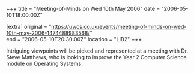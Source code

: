 +++
title = "Meeting-of-Minds on Wed 10th May 2006"
date = "2006-05-10T18:00:00Z"

[extra]
original = "https://uwcs.co.uk/events/meeting-of-minds-on-wed-10th-may-2006-1474488983568/"    
end = "2006-05-10T20:30:00Z"
location = "LIB2"
+++

Intriguing viewpoints will be picked and represented at a meeting with Dr. Steve Matthews, who is looking to improve the Year 2 Computer Science module on Operating Systems.

